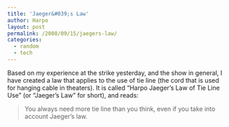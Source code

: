 ```yaml
---
title: 'Jaeger&#039;s Law'
author: Harpo
layout: post
permalink: /2008/09/15/jaegers-law/
categories:
  - random
  - tech
---
```

Based on my experience at the strike yesterday, and the show in general, I have created a law that applies to the use of tie line (the cord that is used for hanging cable in theaters). It is called &#8220;Harpo Jaeger&#8217;s Law of Tie Line Use&#8221; (or &#8220;Jaeger&#8217;s Law&#8221; for short), and reads:

> You always need more tie line than you think, even if you take into account Jaeger&#8217;s law.